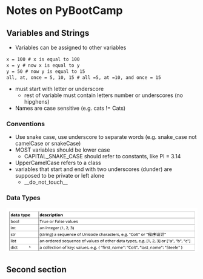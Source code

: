 # Notes on PyBootCamp

## Variables and Strings

- Variables can be assigned to other variables
```
x = 100 # x is equal to 100
x = y # now x is equal to y
y = 50 # now y is equal to 15
all, at, once = 5, 10, 15 # all =5, at =10, and once = 15
```

- must start with letter or underscore
  - rest of variable must contain letters number or underscores (no hipghens)
- Names are case sensitive (e.g. cats != Cats)

### Conventions

- Use snake case, use underscore to separate words (e.g. snake_case not camelCase or snakeCase)
- MOST variables should be lower case
  - CAPITAL_SNAKE_CASE should refer to constants, like PI = 3.14
- UpperCamelCase refers to a class
- variables that start and end with two underscores (dunder) are supposed to be private or left alone
  - \_\_do_not_touch\_\_

### Data Types

![different data types with python](./img/data-types.JPG)

## Second section
